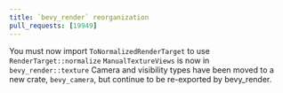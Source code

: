 ```yaml
---
title: `bevy_render` reorganization
pull_requests: [19949]
---
```


You must now import `ToNormalizedRenderTarget` to use `RenderTarget::normalize`
`ManualTextureViews` is now in `bevy_render::texture`
Camera and visibility types have been moved to a new crate, `bevy_camera`, but continue to be re-exported by bevy_render.

